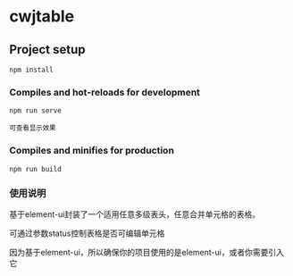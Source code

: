 # cwjtable

## Project setup
```
npm install
```

### Compiles and hot-reloads for development
```
npm run serve

可查看显示效果
```

### Compiles and minifies for production
```
npm run build
```

### 使用说明

基于element-ui封装了一个适用任意多级表头，任意合并单元格的表格。

可通过参数status控制表格是否可编辑单元格

因为基于element-ui，所以确保你的项目使用的是element-ui，或者你需要引入它
